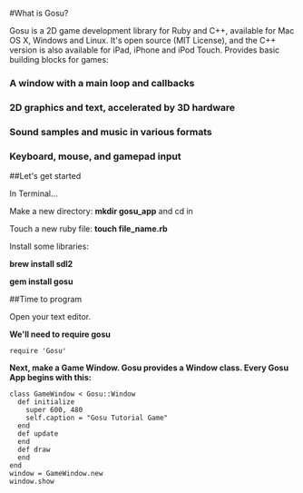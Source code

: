 [id]: /logo-large.png


#What is Gosu?


Gosu is a 2D game development library for Ruby and C++, available for Mac OS X, Windows and Linux. It's open source (MIT License), and the C++ version is also available for iPad, iPhone and iPod Touch. Provides basic building blocks for games:


### A window with a main loop and callbacks
### 2D graphics and text, accelerated by 3D hardware
### Sound samples and music in various formats
### Keyboard, mouse, and gamepad input

##Let's get started

In Terminal...

Make a new directory: **mkdir gosu_app** and cd in

Touch a new ruby file: **touch file_name.rb**

Install some libraries:

**brew install sdl2**

**gem install gosu**

##Time to program

Open your text editor.

**We'll need to require gosu**

```
require 'Gosu'
```

**Next, make a Game Window. Gosu provides a Window class. Every Gosu App begins with this:**



    class GameWindow < Gosu::Window
      def initialize
        super 600, 480
        self.caption = "Gosu Tutorial Game"
      end
      def update
      end
      def draw
      end
    end 
    window = GameWindow.new
    window.show


[id]: /game_loop.png
[id]: /setup.png
